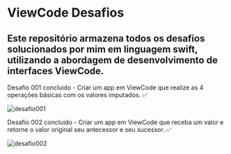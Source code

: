 # ViewCode Desafios
## Este repositório armazena todos os desafios solucionados por mim em linguagem swift, utilizando a abordagem de desenvolvimento  de interfaces ViewCode.

Desafio 001 concluido - Criar um app em ViewCode que realize as 4 operações básicas  com os valores imputados. :white_check_mark:

![desafio001](https://user-images.githubusercontent.com/97313575/170421932-0ed9093f-43b0-412c-88a6-1d81eb1494d7.png)

Desafio 002 concluido - Criar um app em ViewCode que receba um valor e retorne o valor original seu antecessor e seu sucessor. :white_check_mark:

![desafio002](https://user-images.githubusercontent.com/97313575/171788702-32739bd2-a27f-40f9-aad4-be5db8439334.png)
